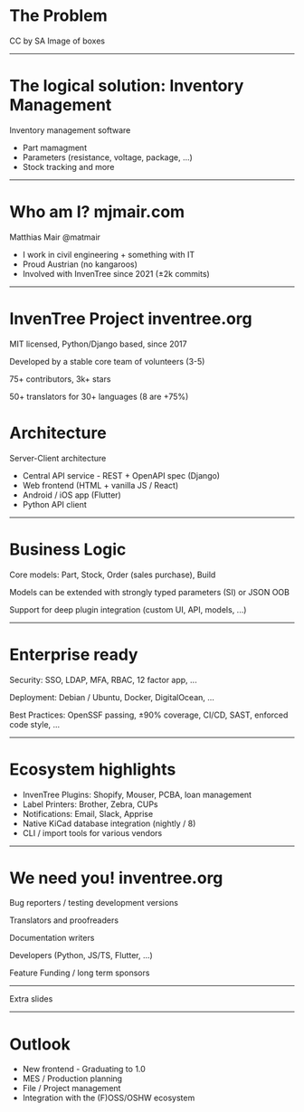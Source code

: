 # The Problem

CC by SA Image of boxes

---

# The logical solution: Inventory Management

Inventory management software
- Part mamagment
- Parameters (resistance, voltage, package, ...)
- Stock tracking
and more

---

# Who am I? mjmair.com

Matthias Mair @matmair
- I work in civil engineering + something with IT
- Proud Austrian (no kangaroos)
- Involved with InvenTree since 2021 (±2k commits)

---

# InvenTree Project  inventree.org

MIT licensed, Python/Django based, since 2017

Developed by a stable core team of volunteers (3-5)

75+ contributors, 3k+ stars

50+ translators for 30+ languages (8 are +75%)

# Architecture

Server-Client architecture
- Central API service - REST + OpenAPI spec (Django)
- Web frontend (HTML + vanilla JS / React)
- Android / iOS app (Flutter)
- Python API client

---

# Business Logic

Core models: Part, Stock, Order (sales purchase), Build

Models can be extended with strongly typed parameters (SI) or JSON OOB

Support for deep plugin integration (custom UI, API, models, ...)

---

# Enterprise ready

Security: SSO, LDAP, MFA, RBAC, 12 factor app, ...

Deployment: Debian / Ubuntu, Docker, DigitalOcean, ...

Best Practices: OpenSSF passing, ±90% coverage, CI/CD, SAST, enforced code style, ...


---

# Ecosystem highlights

- InvenTree Plugins: Shopify, Mouser, PCBA, loan management
- Label Printers: Brother, Zebra, CUPs
- Notifications: Email, Slack, Apprise
- Native KiCad database integration (nightly / 8)
- CLI / import tools for various vendors

---

# We need you! inventree.org

Bug reporters / testing development versions

Translators and proofreaders

Documentation writers

Developers (Python, JS/TS, Flutter, ...)

Feature Funding / long term sponsors

---

Extra slides

---

# Outlook

- New frontend - Graduating to 1.0
- MES / Production planning
- File / Project management
- Integration with the (F)OSS/OSHW ecosystem
